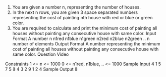 1. You are given a number n, representing the number of houses.
2. In the next n rows, you are given 3 space separated numbers representing the cost of painting nth house with red or blue or green color.
3. You are required to calculate and print the minimum cost of painting all houses without painting any consecutive house with same color.
   Input Format
   A number n
   n1red n1blue n1green
   n2red n2blue n2green
   .. n number of elements
   Output Format
   A number representing the minimum cost of painting all houses without painting any consecutive house with same color.
   Question Video

Constraints
1 <= n <= 1000
0 <= n1red, n1blue, .. <= 1000
Sample Input
4
1 5 7
5 8 4
3 2 9
1 2 4
Sample Output
8
